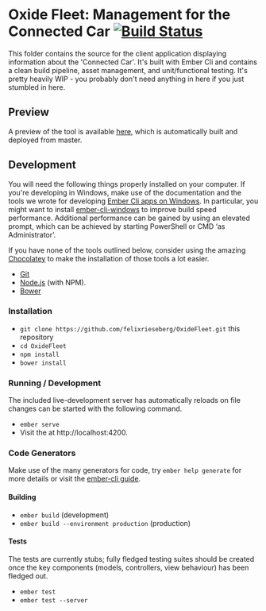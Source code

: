# Oxide Fleet: Management for the Connected Car [![Build Status](https://travis-ci.org/felixrieseberg/OxideFleet.svg)](https://travis-ci.org/felixrieseberg/OxideFleet)

This folder contains the source for the client application displaying information about the 'Connected Car'. It's built with Ember Cli and contains a clean build pipeline, asset management, and unit/functional testing. It's pretty heavily WIP - you probably don't need anything in here if you just stumbled in here.

## Preview
A preview of the tool is available [here](http://tedconnectedcar.azurewebsites.net), which is automatically built and deployed from master. 

## Development
You will need the following things properly installed on your computer. If you're developing in Windows, make use of the documentation and the tools we wrote for developing [Ember Cli apps on Windows](http://www.ember-cli.com/#windows). In particular, you might want to install [ember-cli-windows](https://github.com/felixrieseberg/ember-cli-windows) to improve build speed performance. Additional performance can be gained by using an elevated prompt, which can be achieved by starting PowerShell or CMD ‘as Administrator’.

If you have none of the tools outlined below, consider using the amazing [Chocolatey](http://chocolatey.org) to make the installation of those tools a lot easier.

* [Git](http://git-scm.com/)
* [Node.js](http://nodejs.org/) (with NPM).
* [Bower](http://bower.io/)

### Installation
* `git clone https://github.com/felixrieseberg/OxideFleet.git` this repository
* `cd OxideFleet`
* `npm install`
* `bower install`

### Running / Development
The included live-development server has automatically reloads on file changes can be started with the following command.
* `ember serve`
* Visit the at http://localhost:4200.

### Code Generators
Make use of the many generators for code, try `ember help generate` for more details or visit the [ember-cli guide](http://www.ember-cli.com/).

#### Building
* `ember build` (development)
* `ember build --environment production` (production)

#### Tests
The tests are currently stubs; fully fledged testing suites should be created once the key components (models, controllers, view behaviour) has been fledged out.

* `ember test`
* `ember test --server`

